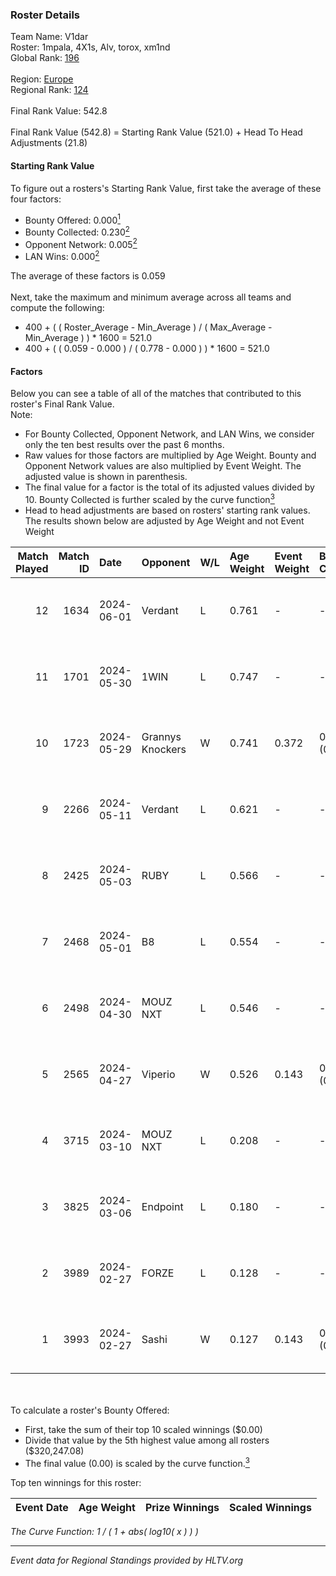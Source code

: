 ### Roster Details<br />
Team Name: V1dar<br />
Roster: 1mpala, 4X1s, Alv, torox, xm1nd<br />
Global Rank: [196](../standings_global.md)<br />
<br />
Region: [Europe]( ../standings_europe.md)<br />
Regional Rank: [124]( ../standings_europe.md)<br />
<br />
Final Rank Value:  542.8<br />
<br />
Final Rank Value (542.8) = Starting Rank Value (521.0) + Head To Head Adjustments (21.8)<br />

#### Starting Rank Value<br />
To figure out a rosters's Starting Rank Value, first take the average of these four factors:<br />
- Bounty Offered: 0.000[<sup>1</sup>](#table2)
- Bounty Collected: 0.230[<sup>2</sup>](#table1)
- Opponent Network: 0.005[<sup>2</sup>](#table1)
- LAN Wins: 0.000[<sup>2</sup>](#table1)

The average of these factors is 0.059<br />
<br />
Next, take the maximum and minimum average across all teams and compute the following:<br />
- 400 + ( ( Roster_Average - Min_Average ) / ( Max_Average - Min_Average ) ) * 1600 = 521.0
- 400 + ( ( 0.059 - 0.000 ) / ( 0.778 - 0.000 ) ) * 1600 = 521.0


#### Factors<br />
Below you can see a table of all of the matches that contributed to this roster's Final Rank Value.<br />
Note:<br />

- For Bounty Collected, Opponent Network, and LAN Wins, we consider only the ten best results over the past 6 months.
- Raw values for those factors are multiplied by Age Weight. Bounty and Opponent Network values are also multiplied by Event Weight. The adjusted value is shown in parenthesis.
- The final value for a factor is the total of its adjusted values divided by 10. Bounty Collected is further scaled by the curve function[<sup>3</sup>](#curveFunction)
- Head to head adjustments are based on rosters' starting rank values. The results shown below are adjusted by Age Weight and not Event Weight
<span id="table1"></span><br />


| Match Played | Match ID | Date       | Opponent         | W/L | Age Weight | Event Weight | Bounty Collected | Opponent Network | LAN Wins  | H2H Adj. | Roster                          |
| -: | -: | :- | :- | :- | :- | :- | :- | :- | :- | -: | :- |
|           12 |     1634 | 2024-06-01 | Verdant          | L   | 0.761      | -            | -                | -                | -         |    -2.80 | 1mpala, 4X1s, Alv, torox, xm1nd |
|           11 |     1701 | 2024-05-30 | 1WIN             | L   | 0.747      | -            | -                | -                | -         |    -1.51 | 1mpala, 4X1s, Alv, torox, xm1nd |
|           10 |     1723 | 2024-05-29 | Grannys Knockers | W   | 0.741      | 0.372        | 0.004 (0.001)    | 0.125 (0.035)    | 0 (0.000) |    18.63 | 1mpala, 4X1s, Alv, torox, xm1nd |
|            9 |     2266 | 2024-05-11 | Verdant          | L   | 0.621      | -            | -                | -                | -         |    -1.82 | 1mpala, 4X1s, Alv, torox, xm1nd |
|            8 |     2425 | 2024-05-03 | RUBY             | L   | 0.566      | -            | -                | -                | -         |    -1.78 | 1mpala, 4X1s, Alv, torox, xm1nd |
|            7 |     2468 | 2024-05-01 | B8               | L   | 0.554      | -            | -                | -                | -         |    -0.94 | 1mpala, 4X1s, Alv, torox, xm1nd |
|            6 |     2498 | 2024-04-30 | MOUZ NXT         | L   | 0.546      | -            | -                | -                | -         |    -0.96 | 1mpala, 4X1s, Alv, torox, xm1nd |
|            5 |     2565 | 2024-04-27 | Viperio          | W   | 0.526      | 0.143        | 0.001 (0.000)    | 0.035 (0.003)    | 0 (0.000) |    10.51 | 1mpala, 4X1s, Alv, torox, xm1nd |
|            4 |     3715 | 2024-03-10 | MOUZ NXT         | L   | 0.208      | -            | -                | -                | -         |    -0.34 | 1mpala, 4X1s, Alv, lom1k, torox |
|            3 |     3825 | 2024-03-06 | Endpoint         | L   | 0.180      | -            | -                | -                | -         |    -0.65 | 1mpala, 4X1s, Alv, lom1k, torox |
|            2 |     3989 | 2024-02-27 | FORZE            | L   | 0.128      | -            | -                | -                | -         |    -0.47 | 1mpala, 4X1s, Alv, lom1k, torox |
|            1 |     3993 | 2024-02-27 | Sashi            | W   | 0.127      | 0.143        | 0.184 (0.003)    | 0.958 (0.017)    | 0 (0.000) |     3.90 | 1mpala, 4X1s, Alv, lom1k, torox |

<br />
<span id="table2"></span><br />
To calculate a roster's Bounty Offered:<br />

- First, take the sum of their top 10 scaled winnings ($0.00)
- Divide that value by the 5th highest value among all rosters ($320,247.08)
- The final value (0.00) is scaled by the curve function.[<sup>3</sup>](#curveFunction)

Top ten winnings for this roster:<br />

| Event Date | Age Weight | Prize Winnings | Scaled Winnings |
| :- | -: | :- | :- |


<span id="curveFunction"></span>_The Curve Function: 1 / ( 1 + abs( log10( x ) ) )_<br />

---
_Event data for Regional Standings provided by HLTV.org_<br />
